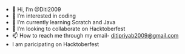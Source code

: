 - 👋 Hi, I’m @Diti2009
- 👀 I’m interested in coding
- 🌱 I’m currently learning Scratch and Java
- 💞️ I’m looking to collaborate on Hacktoberfest
- 📫 How to reach me through my email- ditipriyab2009@gmail.com
- I am paricipating on Hacktoberfest

<!---
Diti2009/Diti2009 is a ✨ special ✨ repository because its `README.md` (this file) appears on your GitHub profile.
You can click the Preview link to take a look at your changes.
--->
